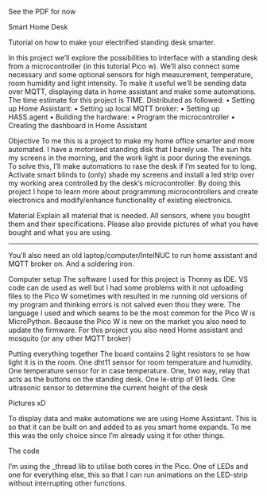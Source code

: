 See the PDF for now

Smart Home Desk

Tutorial on how to make your electrified standing desk smarter.

In this project we’ll explore the possibilities to interface with a standing desk from a microcontroller (in this tutorial Pico w). We’ll also connect some necessary and some optional sensors for high measurement, temperature, room humidity and light intensity. To make it useful we’ll be sending data over MQTT, displaying data in home assistant and make some automations.
The time estimate for this project is TIME. Distributed as followed:
•	Setting up Home Assistant:
•	Setting up local MQTT broker:
•	Setting up HASS.agent
•	Building the hardware:
•	Program the microcontroller
•	Creating the dashboard in Home Assistant

Objective
To me this is a project to make my home office smarter and more automated. I have a motorised standing disk that I barely use. The sun hits my screens in the morning, and the work light is poor during the evenings. To solve this, I’ll make automations to rase the desk if I’m seated for to long. Activate smart blinds to (only) shade my screens and install a led strip over my working area controlled by the desk’s microcontroller.
By doing this project I hope to learn more about programming microcontrollers and create electronics and modify/enhance functionality of existing electronics.

Material
Explain all material that is needed. All sensors, where you bought them and their specifications. Please also provide pictures of what you have bought and what you are using.


----------------------------------------------

You’ll also need an old laptop/computer/IntelNUC to run home assistant and MQTT broker on. And a soldering iron.

Computer setup
The software I used for this project is Thonny as IDE. VS code can de used as well but I had some problems with it not uploading files to the Pico W sometimes with resulted in me running old versions of my program and thinking errors is not salved even thou they were. The language I used and which seams to be the most common for the Pico W is MicroPython. Because the Pico W is new on the market you also need to update the firmware. For this project you also need Home assistant and mosquito (or any other MQTT broker)

Putting everything together
The board contains 2 light resistors to se how light it is in the room. One dht11 sensor for room temperature and humidity. One temperature sensor for in case temperature. One, two way, relay that acts as the buttons on the standing desk. One le-strip of 91 leds. One ultrasonic sensor to determine the current height of the desk

 Pictures xD

To display data and make automations we are using Home Assistant. This is so that it can be built on and added to as you smart home expands. To me this was the only choice since I’m already using it for other things. 

The code

I’m using the _thread lib to utilise both cores in the Pico. One of LEDs and one for everything else, this so that I can run animations on the LED-strip without interrupting other functions. 

